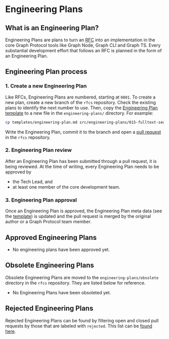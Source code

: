 # Engineering Plans

## What is an Engineering Plan?

Engineering Plans are plans to turn an [RFC](../rfcs/index.md) into an
implementation in the core Graph Protocol tools like Graph Node, Graph CLI and
Graph TS. Every substantial development effort that follows an RFC is planned in
the form of an Engineering Plan.

## Engineering Plan process

### 1. Create a new Engineering Plan

Like RFCs, Engineering Plans are numbered, starting at `0001`. To create a new
plan, create a new branch of the `rfcs` repository. Check the existing plans to
identify the next number to use. Then, copy the [Engineering Plan
template](./0000-template.md) to a new file in the
`engineering-plans/` directory. For example:

```sh
cp templates/engineering-plan.md src/engineering-plans/015-fulltext-search.md
```

Write the Engineering Plan, commit it to the branch and open a [pull
request](https://github.com/graphprotocol/rfcs/pulls) in the `rfcs` repository.

### 2. Engineering Plan review

After an Engineering Plan has been submitted through a pull request, it is being
reviewed. At the time of writing, every Engineering Plan needs to be approved by

- the Tech Lead, and
- at least one member of the core development team.

### 3. Engineering Plan approval

Once an Engineering Plan is approved, the Engineering Plan meta data (see the
[template](./0000-template.md)) is updated and the pull request is merged by the
original author or a Graph Protocol team member.

## Approved Engineering Plans

- No engineering plans have been approved yet.

## Obsolete Engineering Plans

Obsolete Engineering Plans are moved to the `engineering-plans/obsolete`
directory in the `rfcs` repository. They are listed below for reference.

- No Engineering Plans have been obsoleted yet.

## Rejected Engineering Plans

Rejected Engineering Plans can be found by filtering open and closed pull
requests by those that are labeled with `rejected`. This list can be [found
here](https://github.com/graphprotocol/rfcs/issues?q=label:engineering-plan+label:rejected).
